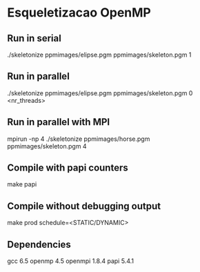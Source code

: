 # Esqueletizacao OpenMP
## Run in serial
./skeletonize ppmimages/elipse.pgm ppmimages/skeleton.pgm 1
## Run in parallel
./skeletonize ppmimages/elipse.pgm ppmimages/skeleton.pgm 0 <nr_threads>
## Run in parallel with MPI
mpirun -np 4 ./skeletonize ppmimages/horse.pgm ppmimages/skeleton.pgm 4
## Compile with papi counters
make papi
## Compile without debugging output
make prod schedule=<STATIC/DYNAMIC>
## Dependencies
gcc 6.5
openmp 4.5
openmpi 1.8.4
papi 5.4.1
